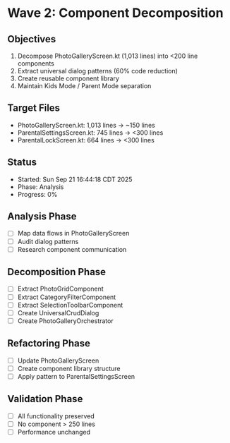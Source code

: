 # Wave 2: Component Decomposition

## Objectives
1. Decompose PhotoGalleryScreen.kt (1,013 lines) into <200 line components
2. Extract universal dialog patterns (60% code reduction)
3. Create reusable component library
4. Maintain Kids Mode / Parent Mode separation

## Target Files
- PhotoGalleryScreen.kt: 1,013 lines → ~150 lines
- ParentalSettingsScreen.kt: 745 lines → <300 lines
- ParentalLockScreen.kt: 664 lines → <300 lines

## Status
- Started: Sun Sep 21 16:44:18 CDT 2025
- Phase: Analysis
- Progress: 0%

## Analysis Phase
- [ ] Map data flows in PhotoGalleryScreen
- [ ] Audit dialog patterns
- [ ] Research component communication

## Decomposition Phase
- [ ] Extract PhotoGridComponent
- [ ] Extract CategoryFilterComponent
- [ ] Extract SelectionToolbarComponent
- [ ] Create UniversalCrudDialog
- [ ] Create PhotoGalleryOrchestrator

## Refactoring Phase
- [ ] Update PhotoGalleryScreen
- [ ] Create component library structure
- [ ] Apply pattern to ParentalSettingsScreen

## Validation Phase
- [ ] All functionality preserved
- [ ] No component > 250 lines
- [ ] Performance unchanged

